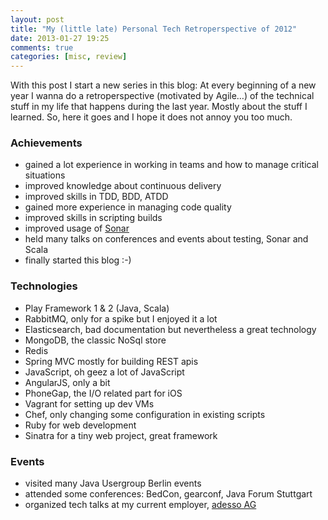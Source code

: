 ```yaml
---
layout: post
title: "My (little late) Personal Tech Retroperspective of 2012"
date: 2013-01-27 19:25
comments: true
categories: [misc, review]
---
```


With this post I start a new series in this blog: At every beginning of a new year I wanna do a retroperspective (motivated by Agile…) of the technical stuff in my life that happens during the last year. Mostly about the stuff I learned. So, here it goes and I hope it does not annoy you too much.<!--more-->

### Achievements

- gained a lot experience in working in teams and how to manage critical situations
- improved knowledge about continuous delivery
- improved skills in TDD, BDD, ATDD
- gained more experience in managing code quality
- improved skills in scripting builds
- improved usage of [Sonar](http://www.sonarsource.org)
- held many talks on conferences and events about testing, Sonar and Scala
- finally started this blog :-)

### Technologies

* Play Framework 1 & 2 (Java, Scala)
* RabbitMQ, only for a spike but I enjoyed it a lot
* Elasticsearch, bad documentation but nevertheless a great technology
* MongoDB, the classic NoSql store
* Redis
* Spring MVC mostly for building REST apis
* JavaScript, oh geez a lot of JavaScript
* AngularJS, only a bit
* PhoneGap, the I/O related part for iOS
* Vagrant for setting up dev VMs
* Chef, only changing some configuration in existing scripts
* Ruby for web development
* Sinatra for a tiny web project, great framework

### Events

* visited many Java Usergroup Berlin events
* attended some conferences: BedCon, gearconf, Java Forum Stuttgart
* organized tech talks at my current employer, [adesso AG](http://adesso.de)